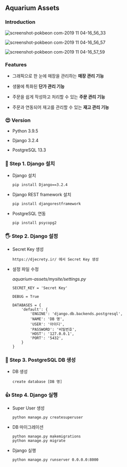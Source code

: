 ## Aquarium Assets

### Introduction

![screenshot-pokbeon com-2019 11 04-16_56_33](https://user-images.githubusercontent.com/66871626/134305308-82d3a8bd-24b6-464a-bd55-48674d7c19d2.png)

![screenshot-pokbeon com-2019 11 04-16_56_57](https://user-images.githubusercontent.com/66871626/134305404-3f256ea2-67db-4415-bcf9-dd4d6df4c128.png)

![screenshot-pokbeon com-2019 11 04-16_57_59](https://user-images.githubusercontent.com/66871626/134305441-66d4d6d6-9d32-473a-a74a-fe5ace85207f.png)

### Features

- 그래픽으로 한 눈에 매장을 관리하는 **매장 관리 기능**

- 생물에 특화된 **단가 관리 기능**

- 주문을 쉽게 작성하고 처리할 수 있는 **주문 관리 기능**

- 주문과 연동되어 재고를 관리할 수 있는 **재고 관리 기능**

### 😍 Version

- Python 3.9.5

- Django 3.2.4

- PostgreSQL 13.3

### 🙏 Step 1. Django 설치

- Django 설치

  ```
  pip install Django==3.2.4
  ```

- Django REST framework 설치

  ```
  pip install djangorestframework
  ```

- PostgreSQL 연동

  ```
  pip install psycopg2
  ```

### 🖐 Step 2. Django 설정

- Secret Key 생성

  ```
  https://djecrety.ir/ 에서 Secret Key 생성
  ```

- 설정 파일 수정

  _aquarium-assets/mysite/settings.py_

  ```
  SECRET_KEY = 'Secret Key'
  ```

  ```
  DEBUG = True
  ```

  ```
  DATABASES = {
      'default': {
          'ENGINE': 'django.db.backends.postgresql',
          'NAME': 'DB 명',
          'USER': '아이디',
          'PASSWORD': '비밀번호',
          'HOST': '127.0.0.1',
          'PORT': '5432',
      }
  }
  ```

### 👜 Step 3. PostgreSQL DB 생성

- DB 생성

  ```
  create database [DB 명]
  ```

### 👍 Step 4. Django 실행

- Super User 생성

  ```
  python manage.py createsuperuser
  ```

- DB 마이그레이션

  ```
  python manage.py makemigrations
  python manage.py migrate
  ```

- Django 실행

  ```
  python manage.py runserver 0.0.0.0:8000
  ```
